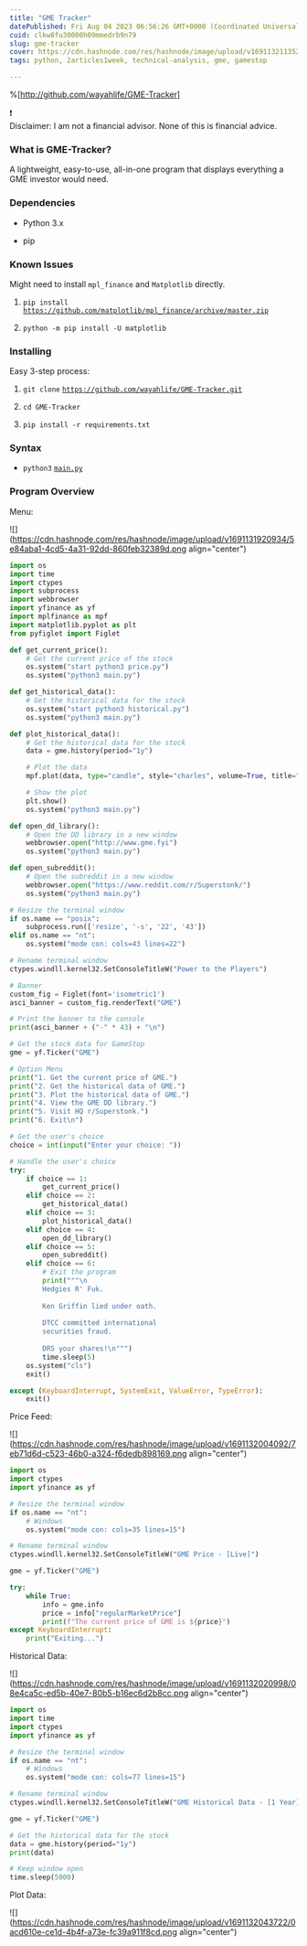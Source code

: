 ```yaml
---
title: "GME Tracker"
datePublished: Fri Aug 04 2023 06:56:26 GMT+0000 (Coordinated Universal Time)
cuid: clkw8fu30000h09mmedrb9n79
slug: gme-tracker
cover: https://cdn.hashnode.com/res/hashnode/image/upload/v1691132113525/f4948156-0593-47b6-b77b-678baf6a4a6d.jpeg
tags: python, 2articles1week, technical-analysis, gme, gamestop

---
```


%[http://github.com/wayahlife/GME-Tracker] 

<div data-node-type="callout">
<div data-node-type="callout-emoji">❗</div>
<div data-node-type="callout-text">Disclaimer: I am not a financial advisor. None of this is financial advice.</div>
</div>

### What is GME-Tracker?

A lightweight, easy-to-use, all-in-one program that displays everything a GME investor would need.

### Dependencies

* Python 3.x
    
* pip
    

### Known Issues

Might need to install `mpl_finance` and `Matplotlib` directly.

1. `pip install` [`https://github.com/matplotlib/mpl_finance/archive/master.zip`](https://github.com/matplotlib/mpl_finance/archive/master.zip)
    
2. `python -m pip install -U matplotlib`
    

### Installing

Easy 3-step process:

1. `git clone` [`https://github.com/wayahlife/GME-Tracker.git`](https://github.com/wayahlife/GME-Tracker.git)
    
2. `cd GME-Tracker`
    
3. `pip install -r requirements.txt`
    

### Syntax

* `python3` [`main.py`](http://main.py)
    

### Program Overview

Menu:

![](https://cdn.hashnode.com/res/hashnode/image/upload/v1691131920934/5e84aba1-4cd5-4a31-92dd-860feb32389d.png align="center")

```python
import os
import time
import ctypes
import subprocess
import webbrowser
import yfinance as yf
import mplfinance as mpf
import matplotlib.pyplot as plt
from pyfiglet import Figlet

def get_current_price():
    # Get the current price of the stock
    os.system("start python3 price.py")
    os.system("python3 main.py")

def get_historical_data():
    # Get the historical data for the stock
    os.system("start python3 historical.py")
    os.system("python3 main.py")

def plot_historical_data():
    # Get the historical data for the stock
    data = gme.history(period="1y")

    # Plot the data
    mpf.plot(data, type="candle", style="charles", volume=True, title="GameStop (GME)")

    # Show the plot
    plt.show()
    os.system("python3 main.py")

def open_dd_library():
    # Open the DD library in a new window
    webbrowser.open("http://www.gme.fyi")
    os.system("python3 main.py")

def open_subreddit():
    # Open the subreddit in a new window
    webbrowser.open("https://www.reddit.com/r/Superstonk/")
    os.system("python3 main.py")

# Resize the terminal window
if os.name == "posix":
    subprocess.run(['resize', '-s', '22', '43'])
elif os.name == "nt":
    os.system("mode con: cols=43 lines=22")

# Rename terminal window
ctypes.windll.kernel32.SetConsoleTitleW("Power to the Players")

# Banner
custom_fig = Figlet(font='isometric1')
asci_banner = custom_fig.renderText("GME")

# Print the banner to the console
print(asci_banner + ("-" * 43) + "\n")

# Get the stock data for GameStop
gme = yf.Ticker("GME")

# Option Menu
print("1. Get the current price of GME.")
print("2. Get the historical data of GME.")
print("3. Plot the historical data of GME.")
print("4. View the GME DD library.")
print("5. Visit HQ r/Superstonk.")
print("6. Exit\n")

# Get the user's choice
choice = int(input("Enter your choice: "))

# Handle the user's choice
try:
    if choice == 1:
        get_current_price()
    elif choice == 2:
        get_historical_data()
    elif choice == 3:
        plot_historical_data()
    elif choice == 4:
        open_dd_library()
    elif choice == 5:
        open_subreddit()
    elif choice == 6:
        # Exit the program
        print("""\n
        Hedgies R' Fuk.
        
        Ken Griffin lied under oath.
        
        DTCC committed international 
        securities fraud.
        
        DRS your shares!\n""")
        time.sleep(5)
    os.system("cls")
    exit()

except (KeyboardInterrupt, SystemExit, ValueError, TypeError):
    exit()
```

Price Feed:

![](https://cdn.hashnode.com/res/hashnode/image/upload/v1691132004092/7eb71d6d-c523-46b0-a324-f6dedb898169.png align="center")

```python
import os
import ctypes
import yfinance as yf

# Resize the terminal window
if os.name == "nt":
    # Windows
    os.system("mode con: cols=35 lines=15")

# Rename terminal window
ctypes.windll.kernel32.SetConsoleTitleW("GME Price - [Live]")

gme = yf.Ticker("GME")

try:
    while True:
        info = gme.info
        price = info["regularMarketPrice"]
        print(f"The current price of GME is ${price}")
except KeyboardInterrupt:
    print("Exiting...")
```

Historical Data:

![](https://cdn.hashnode.com/res/hashnode/image/upload/v1691132020998/08e4ca5c-ed5b-40e7-80b5-b16ec6d2b8cc.png align="center")

```python
import os
import time
import ctypes
import yfinance as yf

# Resize the terminal window
if os.name == "nt":
    # Windows
    os.system("mode con: cols=77 lines=15")

# Rename terminal window
ctypes.windll.kernel32.SetConsoleTitleW("GME Historical Data - [1 Year]")

gme = yf.Ticker("GME")

# Get the historical data for the stock
data = gme.history(period="1y")
print(data)

# Keep window open
time.sleep(5000)
```

Plot Data:

![](https://cdn.hashnode.com/res/hashnode/image/upload/v1691132043722/0acd610e-ce1d-4b4f-a73e-fc39a911f8cd.png align="center")